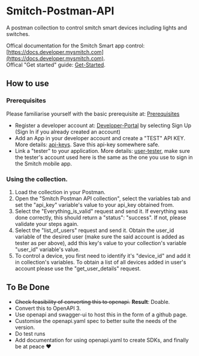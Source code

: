 # Smitch-Postman-API
A postman collection to control smitch smart devices including lights and switches.

Offical documentation for the Smitch Smart app control: [https://docs.developer.mysmitch.com](https://docs.developer.mysmitch.com). <br>
Offical "Get started" guide: [Get-Started](https://docs.developer.mysmitch.com/developer-portal/get-started).

## How to use
### Prerequisites
Please familiarise yourself with the basic prerequisite at: [Prerequisites](https://docs.developer.mysmitch.com/#0.-prerequisites)
- Register a developer account at: [Developer-Portal](https://developer.mysmitch.com) by selecting Sign Up (Sign In if you already created an account)
- Add an App in your developer account and create a "TEST" API KEY. More details: [api-keys](https://docs.developer.mysmitch.com/app/api-keys). Save this api-key somewhere safe.
- Link a "tester" to your application. More details: [user-tester](https://docs.developer.mysmitch.com/users/user-tester), make sure the tester's account used here is the same as the one you use to sign in the Smitch mobile app.

### Using the collection.

1. Load the collection in your Postman.
2. Open the "Smitch Postman API collection", select the variables tab and set the "api_key" variable's value to your api_key obtained from.
3. Select the "Everything_is_valid" request and send it. If everything was done correctly, this should return a  "status": "success". If not, please validate your steps again.
4. Select the "list_of_users" request and send it. Obtain the user_id variable of the desired user (make sure the said account is added as tester as per above), add this key's value to your collection's variable "user_id" variable's value.
5. To control a device, you first need to identify it's "device_id" and add it in collection's variables. To obtain a list of all devices added in user's account please use the "get_user_details" request.

## To Be Done
 - ~~Check feasibility of converting this to openapi.~~ **Result**: Doable.
 - Convert this to OpenAPI 3.
 - Use openapi and swagger-ui to host this in the form of a github page.
 - Customise the openapi.yaml spec to better suite the needs of the version.
 - Do test runs
 - Add documentation for using openapi.yaml to create SDKs, and finally be at peace ❤️
